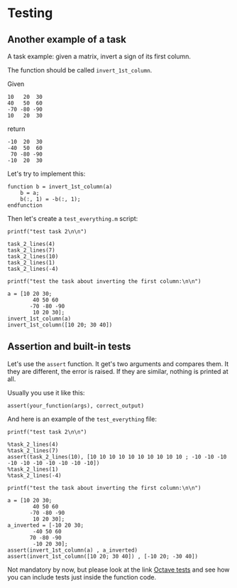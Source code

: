 # Testing
## Another example of a task

A task example: given a matrix, invert a sign of its first column.

The function should be called `invert_1st_column`.

Given
```
10   20  30
40   50  60
-70 -80 -90
10   20  30
```

return
```
-10  20  30
-40  50  60
 70 -80 -90
-10  20  30
```

Let's try to implement this:

```
function b = invert_1st_column(a)
    b = a;
    b(:, 1) = -b(:, 1);
endfunction
```

Then let's create a `test_everything.m` script:

```
printf("test task 2\n\n")

task_2_lines(4)
task_2_lines(7)
task_2_lines(10)
task_2_lines(1)
task_2_lines(-4)

printf("test the task about inverting the first column:\n\n")

a = [10 20 30;
        40 50 60
       -70 -80 -90
        10 20 30];
invert_1st_column(a)
invert_1st_column([10 20; 30 40])
```

## Assertion and built-in tests

Let's use the `assert` function. It get's two arguments and compares them. It they are different, the error is raised. If they are similar, nothing is printed at all.

Usually you use it like this:
```
assert(your_function(args), correct_output)
```

And here is an example of the `test_everything` file:

```
printf("test task 2\n\n")

%task_2_lines(4)
%task_2_lines(7)
assert(task_2_lines(10), [10 10 10 10 10 10 10 10 10 10 ; -10 -10 -10 -10 -10 -10 -10 -10 -10 -10])
%task_2_lines(1)
%task_2_lines(-4)

printf("test the task about inverting the first column:\n\n")

a = [10 20 30;
        40 50 60
       -70 -80 -90
        10 20 30];
a_inverted = [-10 20 30;
        -40 50 60
       70 -80 -90
        -10 20 30];
assert(invert_1st_column(a) , a_inverted)
assert(invert_1st_column([10 20; 30 40]) , [-10 20; -30 40])

```

Not mandatory by now, but please look at the link [Octave tests](https://wiki.octave.org/Tests) and see how you can include tests just inside the function code.

